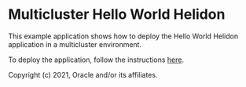 # Multicluster Hello World Helidon

This example application shows how to deploy the Hello World Helidon application in a multicluster environment.

To deploy the application, follow the instructions [here](https://verrazzano.io/docs/samples/multicluster/hello-helidon/).


Copyright (c) 2021, Oracle and/or its affiliates.
